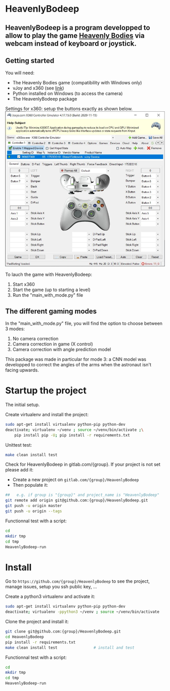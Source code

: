 # HeavenlyBodeep

HeavenlyBodeep is a program developped to allow to play the game [Heavenly Bodies](https://heavenlybodiesgame.com/) via webcam instead of keyboard or joystick.
- 

## Getting started
You will need:
- The Heavenly Bodies game (compatibility with Windows only)
- vJoy and x360 (see [link](https://u.pcloud.link/publink/show?code=kZYDtXVZLL74XzxE9SfoSurJi4PnbJDv2bf7))
- Python installed on Windows (to access the camera)
- The HeavenlyBodeep package

Settings for x360:
setup the buttons exactly as shown below.
![](xcontroller_config.JPG)

To lauch the game with HeavenlyBodeep:
1. Start x360
2. Start the game (up to starting a level)
3. Run the "main_with_mode.py" file

## The different gaming modes
In the "main_with_mode.py" file, you will find the option to choose between 3 modes:
1. No camera correction
2. Camera correction in game (X control)
3. Camera correction with angle prediction model

This package was made in particular for mode 3: a CNN model was developped to correct the angles of the arms when the astronaut isn't facing upwards.

# Startup the project

The initial setup.

Create virtualenv and install the project:
```bash
sudo apt-get install virtualenv python-pip python-dev
deactivate; virtualenv ~/venv ; source ~/venv/bin/activate ;\
    pip install pip -U; pip install -r requirements.txt
```

Unittest test:
```bash
make clean install test
```

Check for HeavenlyBodeep in gitlab.com/{group}.
If your project is not set please add it:

- Create a new project on `gitlab.com/{group}/HeavenlyBodeep`
- Then populate it:

```bash
##   e.g. if group is "{group}" and project_name is "HeavenlyBodeep"
git remote add origin git@github.com:{group}/HeavenlyBodeep.git
git push -u origin master
git push -u origin --tags
```

Functionnal test with a script:

```bash
cd
mkdir tmp
cd tmp
HeavenlyBodeep-run
```

# Install

Go to `https://github.com/{group}/HeavenlyBodeep` to see the project, manage issues,
setup you ssh public key, ...

Create a python3 virtualenv and activate it:

```bash
sudo apt-get install virtualenv python-pip python-dev
deactivate; virtualenv -ppython3 ~/venv ; source ~/venv/bin/activate
```

Clone the project and install it:

```bash
git clone git@github.com:{group}/HeavenlyBodeep.git
cd HeavenlyBodeep
pip install -r requirements.txt
make clean install test                # install and test
```
Functionnal test with a script:

```bash
cd
mkdir tmp
cd tmp
HeavenlyBodeep-run
```
